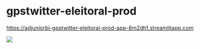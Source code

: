 # gpstwitter-eleitoral-prod

https://adjuniorbi-gpstwitter-eleitoral-prod-app-8m2dh1.streamlitapp.com


<div align="100%">
<img alingt="100%" src="https://drive.google.com/file/d/1-LV5hllp41O5VgZ-JnApTSL77F2KzKhC/view?usp=sharing"/>
</div>
